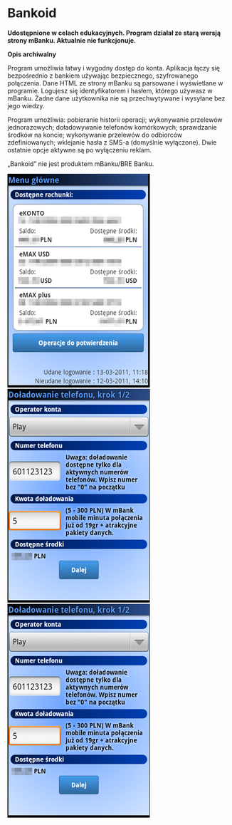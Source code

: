 # Bankoid

**Udostępnione w celach edukacyjnych. Program działał ze starą wersją strony mBanku. Aktualnie nie funkcjonuje.**

**Opis archiwalny**

Program umożliwia łatwy i wygodny dostęp do konta. Aplikacja łączy się bezpośrednio z bankiem używając bezpiecznego, szyfrowanego połączenia. Dane HTML ze strony mBanku są parsowane i wyświetlane w programie. Logujesz się identyfikatorem i hasłem, którego używasz w mBanku. Żadne dane użytkownika nie są przechwytywane i wysyłane bez jego wiedzy.

Program umożliwia: pobieranie historii operacji; wykonywanie przelewów jednorazowych; doładowywanie telefonów komórkowych; sprawdzanie środków na koncie; wykonywanie przelewów do odbiorców zdefiniowanych; wklejanie hasła z SMS-a (domyślnie wyłączone). Dwie ostatnie opcje aktywne są po wyłączeniu reklam.

„Bankoid” nie jest produktem mBanku/BRE Banku.

![Screen 1](https://raw.githubusercontent.com/sygnatura/bankoid/master/php/screen1.png)
![Screen 2](https://raw.githubusercontent.com/sygnatura/bankoid/master/php/screen2.png)
![Screen 3](https://raw.githubusercontent.com/sygnatura/bankoid/master/php/screen2.png)
